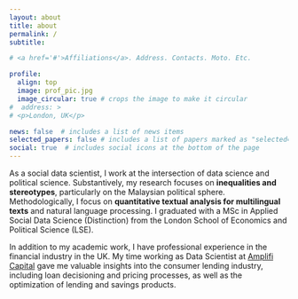 ```yaml
---
layout: about
title: about
permalink: /
subtitle: 

# <a href='#'>Affiliations</a>. Address. Contacts. Moto. Etc.

profile:
  align: top
  image: prof_pic.jpg
  image_circular: true # crops the image to make it circular
#  address: > 
# <p>London, UK</p>

news: false  # includes a list of news items
selected_papers: false # includes a list of papers marked as "selected={true}"
social: true  # includes social icons at the bottom of the page
---
```


As a social data scientist, I work at the intersection of data science and political science. Substantively, my research focuses on **inequalities and stereotypes**, particularly on the Malaysian political sphere. Methodologically, I focus on **quantitative textual analysis for multilingual texts** and natural language processing. I graduated with a MSc in Applied Social Data Science (Distinction) from the London School of Economics and Political Science (LSE). 

In addition to my academic work, I have professional experience in the financial industry in the UK. My time working as Data Scientist at [Amplifi Capital](https://www.linkedin.com/company/amplifi-capital-u-k-ltd/) gave me valuable insights into the consumer lending industry, including loan decisioning and pricing processes, as well as the optimization of lending and savings products.

<!-- I am passionate about using data and computational methods to drive social good. -->
<!-- using representation learning in natural language processing. -->

<!-- 
Test write your biography here. Tell the world about yourself. Link to your favorite [subreddit](http://reddit.com). You can put a picture in, too. The code is already in, just name your picture `prof_pic.jpg` and put it in the `img/` folder.

Put your address / P.O. box / other info right below your picture. You can also disable any these elements by editing `profile` property of the YAML header of your `_pages/about.md`. Edit `_bibliography/papers.bib` and Jekyll will render your [publications page](/al-folio/publications/) automatically.

Link to your social media connections, too. This theme is set up to use [Font Awesome icons](http://fortawesome.github.io/Font-Awesome/) and [Academicons](https://jpswalsh.github.io/academicons/), like the ones below. Add your Facebook, Twitter, LinkedIn, Google Scholar, or just disable all of them. -->
